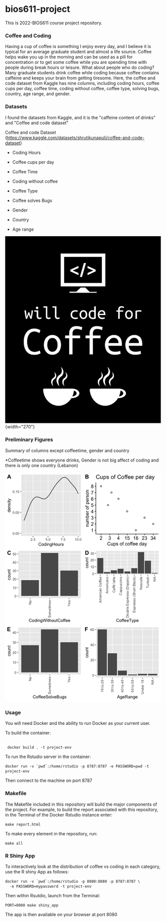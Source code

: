 # bios611-project

This is 2022-BIOS611 course project repository.

### Coffee and Coding

Having a cup of coffee is something I enjoy every day, and I believe it is typical for an average graduate student and almost a life source. Coffee helps wake you up in the morning and can be used as a pill for concentration or to get some coffee while you are spending time with people during break hours or leisure. What about people who do coding? Many graduate students drink coffee while coding because coffee contains caffeine and keeps your brain from getting tiresome. Here, the coffee and code dataset from Kaggle has nine columns, including coding hours, coffee cups per day, coffee time, coding without coffee, coffee type, solving bugs, country, age range, and gender. <br />

### Datasets

I found the datasets from Kaggle, and it is the "caffeine content of drinks" and "Coffee and code dataset"

Coffee and code Dataset (<https://www.kaggle.com/datasets/shrutikunapuli/coffee-and-code-dataset>)

-   Coding Hours

-   Coffee cups per day

-   Coffee Time

-   Coding without coffee

-   Coffee Type

-   Coffee solves Bugs

-   Gender

-   Country

-   Age range

![](will-code-for-coffee-programming-gift-qwerty-designs.jpeg){width="270"}

### Preliminary Figures

Summary of columns except coffeetime, gender and country

\*Coffeetime shows everyone drinks, Gender is not big affect of coding and there is only one country (Lebanon)

![](preliminarydaya.png)

### Usage

You will need Docker and the ability to run Docker as your current user.

To build the container:

```{bash}

 docker build . -t project-env
```

To run the Rstudio server in the container:

```{bash}
docker run -v `pwd`:/home/rstudio -p 8787:8787 -e PASSWORD=pwd -t project-env

```

Then connect to the machine on port 8787

### Makefile

The Makefile included in this repository will build the major components of the project. For example, to build the report associated with this repository, in the Terminal of the Docker Rstudio instance enter:

```{r}
make report.html

```

To make every element in the repository, run:

```{r}
make all

```

### R Shiny App

To interactively look at the distribution of coffee vs coding in each category, use the R shiny App as follows:

```{bash}
docker run -v `pwd`:/home/rstudio -p 8080:8080 -p 8787:8787 \
  -e PASSWORD=mypassword -t project-env

```

Then within Rsutdio, launch from the Terminal:

```{bash}
PORT=8080 make shiny_app

```

The app is then available on your browser at port 8080
